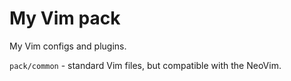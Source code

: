 # My Vim pack

My Vim configs and plugins.

`pack/common` - standard Vim files, but compatible with the NeoVim.
